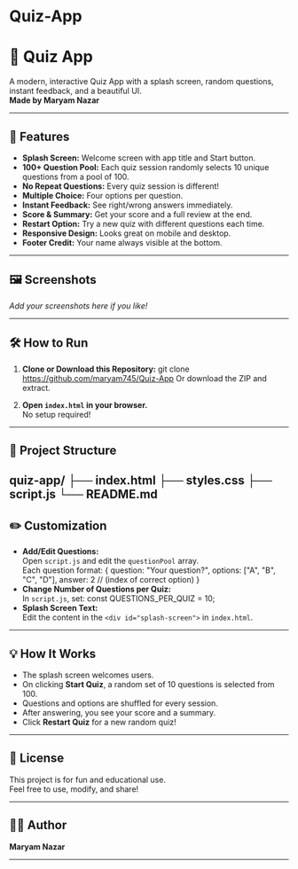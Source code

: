 # Quiz-App
# 🎉 Quiz App

A modern, interactive Quiz App with a splash screen, random questions, instant feedback, and a beautiful UI.  
**Made by Maryam Nazar**

---

## 🚀 Features

- **Splash Screen:** Welcome screen with app title and Start button.
- **100+ Question Pool:** Each quiz session randomly selects 10 unique questions from a pool of 100.
- **No Repeat Questions:** Every quiz session is different!
- **Multiple Choice:** Four options per question.
- **Instant Feedback:** See right/wrong answers immediately.
- **Score & Summary:** Get your score and a full review at the end.
- **Restart Option:** Try a new quiz with different questions each time.
- **Responsive Design:** Looks great on mobile and desktop.
- **Footer Credit:** Your name always visible at the bottom.

---

## 🖼️ Screenshots

_Add your screenshots here if you like!_

---

## 🛠️ How to Run

1. **Clone or Download this Repository:**
   git clone https://github.com/maryam745/Quiz-App
Or download the ZIP and extract.

3. **Open `index.html` in your browser.**  
No setup required!

---

## 📁 Project Structure

quiz-app/
├── index.html
├── styles.css
├── script.js
└── README.md
---

## ✏️ Customization

- **Add/Edit Questions:**  
  Open `script.js` and edit the `questionPool` array.  
  Each question format:
  {
question: "Your question?",
options: ["A", "B", "C", "D"],
answer: 2 // (index of correct option)
}
- **Change Number of Questions per Quiz:**  
In `script.js`, set:
const QUESTIONS_PER_QUIZ = 10;
- **Splash Screen Text:**  
Edit the content in the `<div id="splash-screen">` in `index.html`.

---

## 💡 How It Works

- The splash screen welcomes users.
- On clicking **Start Quiz**, a random set of 10 questions is selected from 100.
- Questions and options are shuffled for every session.
- After answering, you see your score and a summary.
- Click **Restart Quiz** for a new random quiz!

---

## 📄 License

This project is for fun and educational use.  
Feel free to use, modify, and share!

---

## 🙋‍♀️ Author

**Maryam Nazar**

---

